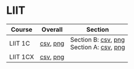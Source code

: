 # LIIT

| Course | Overall | Section |
| ------ | ------- | ------- |
| LIIT 1C | [csv](https://github.com/UCSD-Historical-Enrollment-Data//Users/ryanbatubara/Desktop/2024Spring/blob/main/overall/LIIT%201C.csv), [png](https://raw.githubusercontent.com/UCSD-Historical-Enrollment-Data//Users/ryanbatubara/Desktop/2024Spring/main/plot_overall/LIIT%201C.png) | Section B: [csv](https://github.com/UCSD-Historical-Enrollment-Data//Users/ryanbatubara/Desktop/2024Spring/blob/main/section/LIIT%201C_B.csv), [png](https://raw.githubusercontent.com/UCSD-Historical-Enrollment-Data//Users/ryanbatubara/Desktop/2024Spring/main/plot_section/LIIT%201C_B.png)<br>Section A: [csv](https://github.com/UCSD-Historical-Enrollment-Data//Users/ryanbatubara/Desktop/2024Spring/blob/main/section/LIIT%201C_A.csv), [png](https://raw.githubusercontent.com/UCSD-Historical-Enrollment-Data//Users/ryanbatubara/Desktop/2024Spring/main/plot_section/LIIT%201C_A.png) |
| LIIT 1CX | [csv](https://github.com/UCSD-Historical-Enrollment-Data//Users/ryanbatubara/Desktop/2024Spring/blob/main/overall/LIIT%201CX.csv), [png](https://raw.githubusercontent.com/UCSD-Historical-Enrollment-Data//Users/ryanbatubara/Desktop/2024Spring/main/plot_overall/LIIT%201CX.png) |  |
